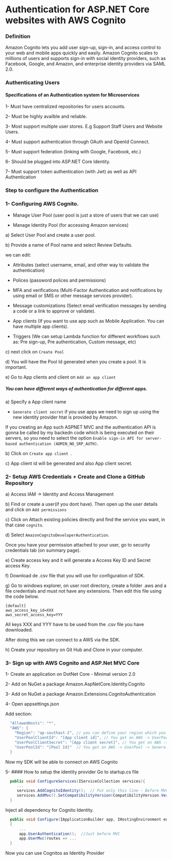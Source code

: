 # Authentication for ASP.NET Core websites with AWS Cognito
### Definition
Amazon Cognito lets you add user sign-up, sign-in, and access control to your web and mobile apps quickly and easily. Amazon Cognito scales to millions of users and supports sign-in with social identity providers, such as Facebook, Google, and Amazon, and enterprise identity providers via SAML 2.0.


### Authenticating Users
#### Specifications of an Authentication system for Microservices
1- Must have centralized repositories for users accounts.
 
2- Must be highly availble and reliable.
 
3- Most support multiple user stores. E.g Support Staff Users and Website Users.

4- Must support authentication through OAuth and OpenId Connect.

5- Must support federation (linking with Google, Facebook, etc.)

6- Should be plugged into ASP.NET Core Identity.

7- Must support token authentication (with Jwt) as well as API Authentication


### Step to configure the Authentication
### 1- Configuring AWS Cognito.
 - Manage User Pool (user pool is just a store of users that we can use)
 
 - Manage Identity Pool (for accessing Amazon services)

a) Select User Pool and create a user pool.

b) Provide a name of Pool name and select Review Defaults.

we can edit:
 
 - Attributes (select username, email, and other way to validate the authentication)
 
 - Polices (password polices and permissions)
 
 - MFA and verifications (Multi-Factor Authentication and notifications by using email or SMS or other message services provider).
 
 - Message customizations (Select email verification messages by sending a code or a link to approve or validate).
 
 - App clients (If you want to use app such as Mobile Application. You can have multiple app clients).
 
 - Triggers (We can setup Lambda function for different workflows such as: Pre sign-up, Pre authentication, Custom message, etc)
 

c) next click on ```Create Pool```

d) You will have the Pool Id generated when you create a pool. It is important.

e) Go to App clients and client on ```Add an app client```

##### You can have different ways of authentication for different apps.

  a) Specify a App client name
  - ```Generate client secret``` if you use apps we need to sign up using the new identity provider htat is provided by Amazon.
  
  If you creating an App such ASPNET MVC and the authentication API is gonna be called by my backedn code which is being executed on their servers, so you need to select the option ```Enable sign-in API for server-based authentication (ADMIN_NO_SRP_AUTH)```.
  
  b) Click on ```Create app client ```.
  
  c) App client id will be generated and also App client secret.
  
### 2- Setup AWS Credentials + Create and Clone a GitHub Repository
a) Access IAM -> Identity and Access Management

b) Find or create a user(if you dont have). Then open up the user details and click on ```Add permissions```

c) Click on Attach existing policies directly and find the service you want, in that case ```cognito```.

d) Select ```AmazonCognitoDeveloperAuthentication```.

Once you have your permission attached to your user, go to security credentials tab (on summary page).

e) Create access key and it will generate a Access Key ID and Secret access Key.

f) Download de .csv file that you will use for configuration of SDK.

g) Go to windows explorer, on user root directory, create a folder .aws and a file credentials and must not have any extensions. Then edit this file using the code below.
```
[default]
aws_access_key_id=XXX
aws_secret_access_key=YYY
```
All keys XXX and YYY have to be used from the .csv file you have downloaded.

After doing this we can connect to a AWS via the SDK.

h) Create your repository on Git Hub and Clone in your computer.

### 3- Sign up with AWS Cognito and ASP.Net MVC Core
1- Create an application on DotNet Core - Minimal version 2.0

2- Add on NuGet a package Amazon.AspNetCore.Identity.Cognito

3- Add on NuGet a package Amazon.Extensions.CognitoAuthentication

4- Open appsettings.json

Add section:
```c#
  "AllowedHosts": "*",
  "AWS": {
    "Region": "ap-southast-2", // you can define your region which you created your cognito user pool.
    "UserPoolClientId": "[App client id]", // You get on AWS -> UserPool -> App clients
    "UserPoolClientSecret": "[App client secret]", // You get on AWS -> UserPool -> App clients
    "UserPoolId": "[Pool Id]"  // You get on AWS -> UserPool -> General Settings
  }
```

Now my SDK will be able to connect on AWS Cognito

5- #### How to setup the identity provider
Go to startup.cs file
``` c#
  public void ConfigureServices(IServiceCollection services){
     ...
     services.AddCognitoIdentity();  // Put only this line - Before MVC.
     services.AddMvc().SetCompatibilityVersion(CompatibilityVersion.Version_2_2);
  }
```
Inject all dependency for Cognito Identity.
```c#
  public void Configure(IApplicationBuilder app, IHostingEnvironment env)
  {
      ...
      app.UserAuthentication();  //Just before MVC
      app.UserMvc(routes => ...
  }
```
Now you can use Cognitos as Identity Provider
